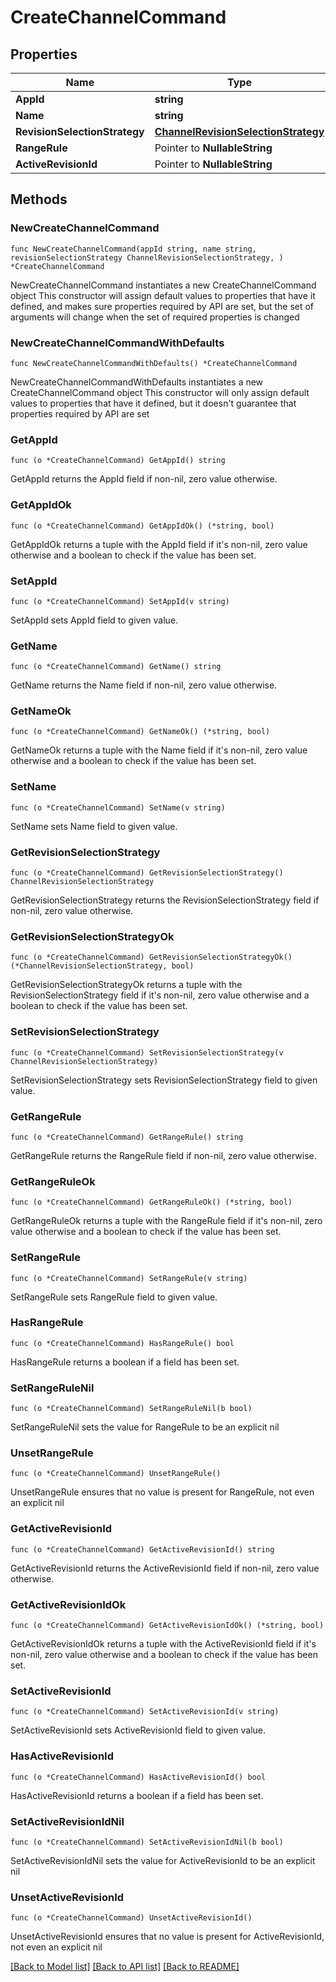 # CreateChannelCommand

## Properties

Name | Type | Description | Notes
------------ | ------------- | ------------- | -------------
**AppId** | **string** |  | 
**Name** | **string** |  | 
**RevisionSelectionStrategy** | [**ChannelRevisionSelectionStrategy**](ChannelRevisionSelectionStrategy.md) |  | 
**RangeRule** | Pointer to **NullableString** |  | [optional] 
**ActiveRevisionId** | Pointer to **NullableString** |  | [optional] 

## Methods

### NewCreateChannelCommand

`func NewCreateChannelCommand(appId string, name string, revisionSelectionStrategy ChannelRevisionSelectionStrategy, ) *CreateChannelCommand`

NewCreateChannelCommand instantiates a new CreateChannelCommand object
This constructor will assign default values to properties that have it defined,
and makes sure properties required by API are set, but the set of arguments
will change when the set of required properties is changed

### NewCreateChannelCommandWithDefaults

`func NewCreateChannelCommandWithDefaults() *CreateChannelCommand`

NewCreateChannelCommandWithDefaults instantiates a new CreateChannelCommand object
This constructor will only assign default values to properties that have it defined,
but it doesn't guarantee that properties required by API are set

### GetAppId

`func (o *CreateChannelCommand) GetAppId() string`

GetAppId returns the AppId field if non-nil, zero value otherwise.

### GetAppIdOk

`func (o *CreateChannelCommand) GetAppIdOk() (*string, bool)`

GetAppIdOk returns a tuple with the AppId field if it's non-nil, zero value otherwise
and a boolean to check if the value has been set.

### SetAppId

`func (o *CreateChannelCommand) SetAppId(v string)`

SetAppId sets AppId field to given value.


### GetName

`func (o *CreateChannelCommand) GetName() string`

GetName returns the Name field if non-nil, zero value otherwise.

### GetNameOk

`func (o *CreateChannelCommand) GetNameOk() (*string, bool)`

GetNameOk returns a tuple with the Name field if it's non-nil, zero value otherwise
and a boolean to check if the value has been set.

### SetName

`func (o *CreateChannelCommand) SetName(v string)`

SetName sets Name field to given value.


### GetRevisionSelectionStrategy

`func (o *CreateChannelCommand) GetRevisionSelectionStrategy() ChannelRevisionSelectionStrategy`

GetRevisionSelectionStrategy returns the RevisionSelectionStrategy field if non-nil, zero value otherwise.

### GetRevisionSelectionStrategyOk

`func (o *CreateChannelCommand) GetRevisionSelectionStrategyOk() (*ChannelRevisionSelectionStrategy, bool)`

GetRevisionSelectionStrategyOk returns a tuple with the RevisionSelectionStrategy field if it's non-nil, zero value otherwise
and a boolean to check if the value has been set.

### SetRevisionSelectionStrategy

`func (o *CreateChannelCommand) SetRevisionSelectionStrategy(v ChannelRevisionSelectionStrategy)`

SetRevisionSelectionStrategy sets RevisionSelectionStrategy field to given value.


### GetRangeRule

`func (o *CreateChannelCommand) GetRangeRule() string`

GetRangeRule returns the RangeRule field if non-nil, zero value otherwise.

### GetRangeRuleOk

`func (o *CreateChannelCommand) GetRangeRuleOk() (*string, bool)`

GetRangeRuleOk returns a tuple with the RangeRule field if it's non-nil, zero value otherwise
and a boolean to check if the value has been set.

### SetRangeRule

`func (o *CreateChannelCommand) SetRangeRule(v string)`

SetRangeRule sets RangeRule field to given value.

### HasRangeRule

`func (o *CreateChannelCommand) HasRangeRule() bool`

HasRangeRule returns a boolean if a field has been set.

### SetRangeRuleNil

`func (o *CreateChannelCommand) SetRangeRuleNil(b bool)`

 SetRangeRuleNil sets the value for RangeRule to be an explicit nil

### UnsetRangeRule
`func (o *CreateChannelCommand) UnsetRangeRule()`

UnsetRangeRule ensures that no value is present for RangeRule, not even an explicit nil
### GetActiveRevisionId

`func (o *CreateChannelCommand) GetActiveRevisionId() string`

GetActiveRevisionId returns the ActiveRevisionId field if non-nil, zero value otherwise.

### GetActiveRevisionIdOk

`func (o *CreateChannelCommand) GetActiveRevisionIdOk() (*string, bool)`

GetActiveRevisionIdOk returns a tuple with the ActiveRevisionId field if it's non-nil, zero value otherwise
and a boolean to check if the value has been set.

### SetActiveRevisionId

`func (o *CreateChannelCommand) SetActiveRevisionId(v string)`

SetActiveRevisionId sets ActiveRevisionId field to given value.

### HasActiveRevisionId

`func (o *CreateChannelCommand) HasActiveRevisionId() bool`

HasActiveRevisionId returns a boolean if a field has been set.

### SetActiveRevisionIdNil

`func (o *CreateChannelCommand) SetActiveRevisionIdNil(b bool)`

 SetActiveRevisionIdNil sets the value for ActiveRevisionId to be an explicit nil

### UnsetActiveRevisionId
`func (o *CreateChannelCommand) UnsetActiveRevisionId()`

UnsetActiveRevisionId ensures that no value is present for ActiveRevisionId, not even an explicit nil

[[Back to Model list]](../README.md#documentation-for-models) [[Back to API list]](../README.md#documentation-for-api-endpoints) [[Back to README]](../README.md)


